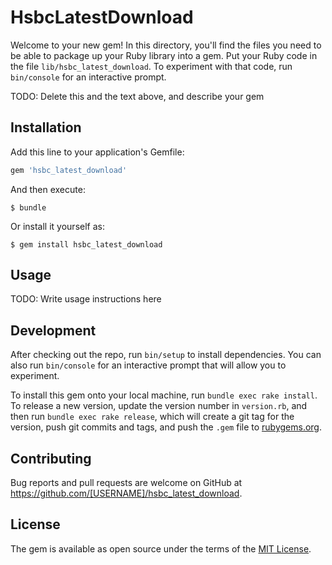 # HsbcLatestDownload

Welcome to your new gem! In this directory, you'll find the files you need to be able to package up your Ruby library into a gem. Put your Ruby code in the file `lib/hsbc_latest_download`. To experiment with that code, run `bin/console` for an interactive prompt.

TODO: Delete this and the text above, and describe your gem

## Installation

Add this line to your application's Gemfile:

```ruby
gem 'hsbc_latest_download'
```

And then execute:

    $ bundle

Or install it yourself as:

    $ gem install hsbc_latest_download

## Usage

TODO: Write usage instructions here

## Development

After checking out the repo, run `bin/setup` to install dependencies. You can also run `bin/console` for an interactive prompt that will allow you to experiment.

To install this gem onto your local machine, run `bundle exec rake install`. To release a new version, update the version number in `version.rb`, and then run `bundle exec rake release`, which will create a git tag for the version, push git commits and tags, and push the `.gem` file to [rubygems.org](https://rubygems.org).

## Contributing

Bug reports and pull requests are welcome on GitHub at https://github.com/[USERNAME]/hsbc_latest_download.


## License

The gem is available as open source under the terms of the [MIT License](http://opensource.org/licenses/MIT).

